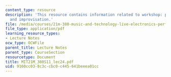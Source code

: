 ```yaml
---
content_type: resource
description: 'This resource contains information related to workshop: performance
  and improvisation.'
file: /media/courses/21m-380-music-and-technology-live-electronics-performance-practices-spring-2011/9160cc038c3ccbc0c445641beeea01cc_MIT21M_380S11_lec24.pdf
file_type: application/pdf
learning_resource_types:
- Lecture Notes
ocw_type: OCWFile
parent_title: Lecture Notes
parent_type: CourseSection
resourcetype: Document
title: MIT21M_380S11_lec24.pdf
uid: 9160cc03-8c3c-cbc0-c445-641beeea01cc
---
```

